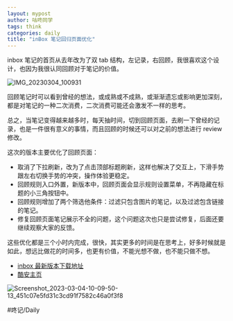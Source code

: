 ```yaml
---
layout: mypost
author: 咕咚同学
tags: think 
categories: daily
title: "inBox 笔记回归页面优化"
---
```


inbox 笔记的首页从去年改为了双 tab 结构，左记录，右回顾，我很喜欢这个设计，也因为我很认同回顾对于笔记的价值。

![IMG_20230304_100931](https://missuo.ru/file/787e5968065c06354a812.jpg)

回顾笔记时可以看到曾经的想法，或成熟或不成熟，或渐渐遗忘或影响更加深刻，都是对笔记的一种二次消费，二次消费可能还会激发不一样的思考。

总之，当笔记变得越来越多时，每天抽时间，切到回顾页面，去刷一下曾经的记录，也是一件很有意义的事情，而且回顾的时候还可以对之前的想法进行 review 修改。

这次的版本主要优化了回顾页面：
- ​取消了下拉刷新，改为了点击顶部标题刷新，这样也解决了交互上，下滑手势跟左右切换手势的冲突，操作体验更稳定。
- ​回顾规则入口外置，新版本中，回顾页面会显示规则设置菜单，不再隐藏在标题的小三角按钮中。
- ​回顾规则增加了两个筛选他条件：过滤只包含图片的笔记，以及过滤包含链接的笔记。
- 修复​回顾页面笔记展示不全的问题，这个问题这次也只是尝试修复，后面还要继续观察大家的反馈。

这些优化都是三个小时内完成，很快，其实更多的时间是在思考上，好多时候就是如此，想远比做花的时间多，也更有价值，不能光想不做，也不能只做不想。

- ​[inbox 最新版本下载地址](http://fir.gudong.site/dx2f)
- ​[酷安主页](https://www.coolapk.com/apk/name.gudong.think)

![Screenshot_2023-03-04-10-09-50-13_451c07e5fd31c3cd91f7582c46a0f3f8](https://missuo.ru/file/1991305bb7b427bde60d7.jpg)


#咚记/Daily 
